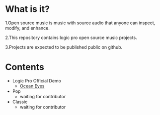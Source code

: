 # What is it?

1.Open source music is music with source audio that anyone can inspect, modify, and enhance.

2.This repository contains logic pro open source music projects.

3.Projects are expected to be published public on github.

# Contents

* Logic Pro Official Demo
  * [Ocean Eyes](https://github.com/inseminate/logic-pro-official-demo)
* Pop
  * waiting for contributor
* Classic
  * waiting for contributor
